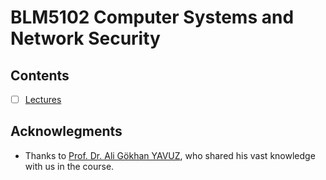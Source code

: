 # BLM5102 Computer Systems and Network Security

## Contents

- [ ] [Lectures](01-Lectures/readme.md)

## Acknowlegments

* Thanks to [Prof. Dr. Ali Gökhan YAVUZ](https://www.researchgate.net/profile/Ali-Yavuz-6), who shared his vast knowledge with us in the course.
